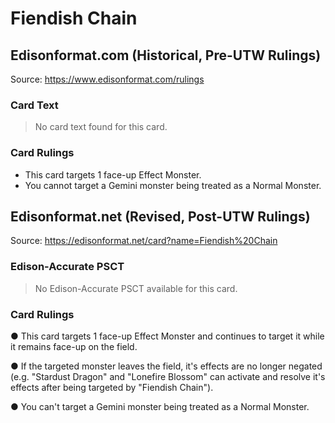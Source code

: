 # Fiendish Chain

## Edisonformat.com (Historical, Pre-UTW Rulings)

Source: https://www.edisonformat.com/rulings

### Card Text

> No card text found for this card.

### Card Rulings

*   This card targets 1 face-up Effect Monster.
*   You cannot target a Gemini monster being treated as a Normal Monster.

## Edisonformat.net (Revised, Post-UTW Rulings)

Source: https://edisonformat.net/card?name=Fiendish%20Chain

### Edison-Accurate PSCT

> No Edison-Accurate PSCT available for this card.

### Card Rulings

● This card targets 1 face-up Effect Monster and continues to target it while it remains face-up on the field.

● If the targeted monster leaves the field, it's effects are no longer negated (e.g. "Stardust Dragon" and "Lonefire Blossom" can activate and resolve it's effects after being targeted by "Fiendish Chain").

● You can't target a Gemini monster being treated as a Normal Monster.
            